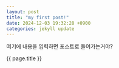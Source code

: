 ```yaml
---
layout: post
title: "my first post!"
date: 2024-12-03 19:32:28 +0900
categories: jekyll update
---
```


여기에 내용을 입력하면 포스트로 들어가는거야?

{{ page.title }}
